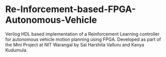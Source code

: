 # Re-Inforcement-based-FPGA-Autonomous-Vehicle
Verilog HDL based implementation of a Reinforcement Learning controller for autonomous vehicle motion planning using FPGA.  Developed as part of the Mini Project at NIT Warangal by Sai Harshita Valluru and Kavya Kudumula.
